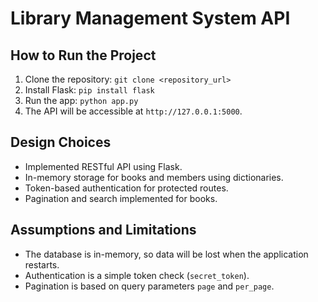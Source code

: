 # Library Management System API

## How to Run the Project
1. Clone the repository: `git clone <repository_url>`
2. Install Flask: `pip install flask`
3. Run the app: `python app.py`
4. The API will be accessible at `http://127.0.0.1:5000`.

## Design Choices
- Implemented RESTful API using Flask.
- In-memory storage for books and members using dictionaries.
- Token-based authentication for protected routes.
- Pagination and search implemented for books.

## Assumptions and Limitations
- The database is in-memory, so data will be lost when the application restarts.
- Authentication is a simple token check (`secret_token`).
- Pagination is based on query parameters `page` and `per_page`.
